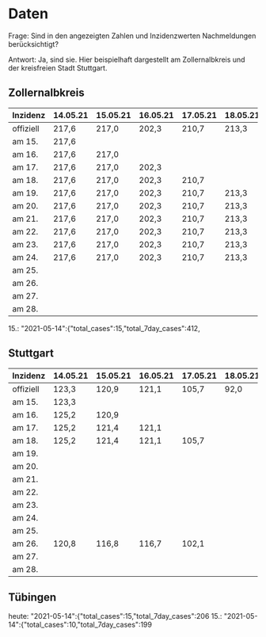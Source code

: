 # Daten

Frage: Sind in den angezeigten Zahlen und Inzidenzwerten Nachmeldungen berücksichtigt?

Antwort: Ja, sind sie. Hier beispielhaft dargestellt am Zollernalbkreis und der kreisfreien Stadt Stuttgart.

## Zollernalbkreis

|Inzidenz|14.05.21|15.05.21|16.05.21|17.05.21|18.05.21|19.05.21|20.05.21|21.05.21|
|--------|--------|--------|--------|--------|--------|--------|--------|--------|
|offiziell|217,6|217,0|202,3|210,7|213,3|189,6|163,2|177,4|
|am 15.|217,6|
|am 16.|217,6|217,0|
|am 17.|217,6|217,0|202,3|
|am 18.|217,6|217,0|202,3|210,7|
|am 19.|217,6|217,0|202,3|210,7|213,3|
|am 20.|217,6|217,0|202,3|210,7|213,3|189,6|
|am 21.|217,6|217,0|202,3|210,7|213,3|189,6|
|am 22.|217,6|217,0|202,3|210,7|213,3|189,6|163,2|
|am 23.|217,6|217,0|202,3|210,7|213,3|189,6|163,2|177,4|
|am 24.|217,6|217,0|202,3|210,7|213,3|189,6|163,2|177,4|
|am 25.|
|am 26.|
|am 27.|
|am 28.|


15.: "2021-05-14":{"total_cases":15,"total_7day_cases":412,



## Stuttgart

|Inzidenz|14.05.21|15.05.21|16.05.21|17.05.21|18.05.21|19.05.21|20.05.21|21.05.21|
|--------|--------|--------|--------|--------|--------|--------|--------|--------|
|offiziell|123,3|120,9|121,1|105,7|92,0|85,2|92,9|85,2|
|am 15.|123,3|
|am 16.|125,2|120,9|
|am 17.|125,2|121,4|121,1|
|am 18.|125,2|121,4|121,1|105,7|
|am 19.|
|am 20.|
|am 21.|
|am 22.|
|am 23.|
|am 24.|
|am 25.|
|am 26.|120,8|116,8|116,7|102,1|
|am 27.|
|am 28.|


## Tübingen

heute: "2021-05-14":{"total_cases":15,"total_7day_cases":206
15.:   "2021-05-14":{"total_cases":10,"total_7day_cases":199

